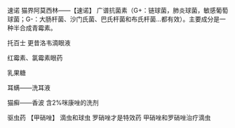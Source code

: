 

速诺
猫界阿莫西林——【速诺】
广谱抗菌素（G+：链球菌，肺炎球菌，敏感葡萄球菌；G-：大肠杆菌、沙门氏菌、巴氏杆菌和布氏杆菌...都有效）。主要成分是一种半合成青霉素。

托百士
更昔洛韦滴眼液

红霉素、氯霉素眼药

乳果糖

耳螨——洗耳液

猫癣——香波
含2%咪康唑的洗剂

驱虫药
【甲硝唑】
滴虫和球虫 罗硝唑才是特效药
甲硝唑和罗硝唑治疗滴虫
